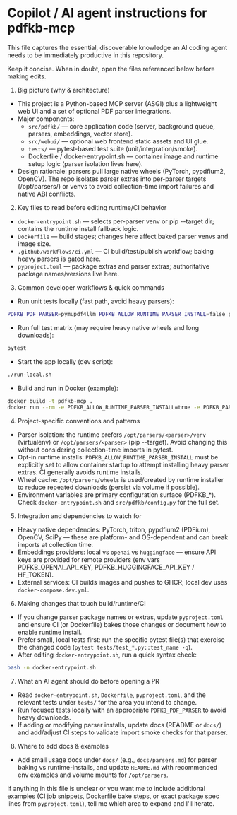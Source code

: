 # Copilot / AI agent instructions for pdfkb-mcp

This file captures the essential, discoverable knowledge an AI coding agent needs to be immediately productive in this repository.

Keep it concise. When in doubt, open the files referenced below before making edits.

1) Big picture (why & architecture)
- This project is a Python-based MCP server (ASGI) plus a lightweight web UI and a set of optional PDF parser integrations.
- Major components:
  - `src/pdfkb/` — core application code (server, background queue, parsers, embeddings, vector store).
  - `src/webui/` — optional web frontend static assets and UI glue.
  - `tests/` — pytest-based test suite (unit/integration/smoke).
  - Dockerfile / docker-entrypoint.sh — container image and runtime setup logic (parser isolation lives here).
- Design rationale: parsers pull large native wheels (PyTorch, pypdfium2, OpenCV). The repo isolates parser extras into per-parser targets (/opt/parsers/<parser>) or venvs to avoid collection-time import failures and native ABI conflicts.

2) Key files to read before editing runtime/CI behavior
- `docker-entrypoint.sh` — selects per-parser venv or pip --target dir; contains the runtime install fallback logic.
- `Dockerfile` — build stages; changes here affect baked parser venvs and image size.
- `.github/workflows/ci.yml` — CI build/test/publish workflow; baking heavy parsers is gated here.
- `pyproject.toml` — package extras and parser extras; authoritative package names/versions live here.

3) Common developer workflows & quick commands
- Run unit tests locally (fast path, avoid heavy parsers):
```bash
PDFKB_PDF_PARSER=pymupdf4llm PDFKB_ALLOW_RUNTIME_PARSER_INSTALL=false pytest -q
```
- Run full test matrix (may require heavy native wheels and long downloads):
```bash
pytest
```
- Start the app locally (dev script):
```bash
./run-local.sh
```
- Build and run in Docker (example):
```bash
docker build -t pdfkb-mcp .
docker run --rm -e PDFKB_ALLOW_RUNTIME_PARSER_INSTALL=true -e PDFKB_PARSERS_TO_INSTALL=marker -v /tmp/pdfkb-parsers:/opt/parsers pdfkb-mcp
```

4) Project-specific conventions and patterns
- Parser isolation: the runtime prefers `/opt/parsers/<parser>/venv` (virtualenv) or `/opt/parsers/<parser>` (pip --target). Avoid changing this without considering collection-time imports in pytest.
- Opt-in runtime installs: `PDFKB_ALLOW_RUNTIME_PARSER_INSTALL` must be explicitly set to allow container startup to attempt installing heavy parser extras. CI generally avoids runtime installs.
- Wheel cache: `/opt/parsers/wheels` is used/created by runtime installer to reduce repeated downloads (persist via volume if possible).
- Environment variables are primary configuration surface (PDFKB_*). Check `docker-entrypoint.sh` and `src/pdfkb/config.py` for the full set.

5) Integration and dependencies to watch for
- Heavy native dependencies: PyTorch, triton, pypdfium2 (PDFium), OpenCV, SciPy — these are platform- and OS-dependent and can break imports at collection time.
- Embeddings providers: local vs `openai` vs `huggingface` — ensure API keys are provided for remote providers (env vars PDFKB_OPENAI_API_KEY, PDFKB_HUGGINGFACE_API_KEY / HF_TOKEN).
- External services: CI builds images and pushes to GHCR; local dev uses `docker-compose.dev.yml`.

6) Making changes that touch build/runtime/CI
- If you change parser package names or extras, update `pyproject.toml` and ensure CI (or Dockerfile) bakes those changes or document how to enable runtime install.
- Prefer small, local tests first: run the specific pytest file(s) that exercise the changed code (`pytest tests/test_*.py::test_name -q`).
- After editing `docker-entrypoint.sh`, run a quick syntax check:
```bash
bash -n docker-entrypoint.sh
```

7) What an AI agent should do before opening a PR
- Read `docker-entrypoint.sh`, `Dockerfile`, `pyproject.toml`, and the relevant tests under `tests/` for the area you intend to change.
- Run focused tests locally with an appropriate `PDFKB_PDF_PARSER` to avoid heavy downloads.
- If adding or modifying parser installs, update docs (README or `docs/`) and add/adjust CI steps to validate import smoke checks for that parser.

8) Where to add docs & examples
- Add small usage docs under `docs/` (e.g., `docs/parsers.md`) for parser baking vs runtime-installs, and update `README.md` with recommended env examples and volume mounts for `/opt/parsers`.

If anything in this file is unclear or you want me to include additional examples (CI job snippets, Dockerfile bake steps, or exact package spec lines from `pyproject.toml`), tell me which area to expand and I'll iterate.